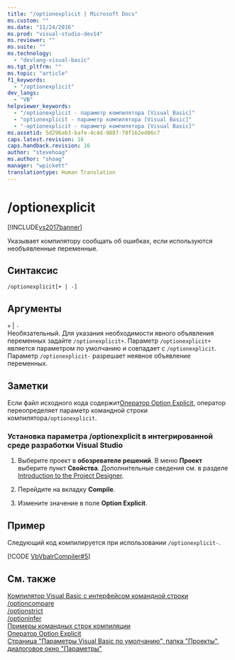 ```yaml
---
title: "/optionexplicit | Microsoft Docs"
ms.custom: ""
ms.date: "11/24/2016"
ms.prod: "visual-studio-dev14"
ms.reviewer: ""
ms.suite: ""
ms.technology: 
  - "devlang-visual-basic"
ms.tgt_pltfrm: ""
ms.topic: "article"
f1_keywords: 
  - "/optionexplicit"
dev_langs: 
  - "VB"
helpviewer_keywords: 
  - "/optionexplicit - параметр компилятора [Visual Basic]"
  - "optionexplicit - параметр компилятора [Visual Basic]"
  - "-optionexplicit - параметр компилятора [Visual Basic]"
ms.assetid: 5d296ab3-bafe-4c4d-9887-78f162ed86c7
caps.latest.revision: 16
caps.handback.revision: 16
author: "stevehoag"
ms.author: "shoag"
manager: "wpickett"
translationtype: Human Translation
---
```

# /optionexplicit
[!INCLUDE[vs2017banner](../../../csharp/includes/vs2017banner.md)]

Указывает компилятору сообщать об ошибках, если используются необъявленные переменные.  
  
## Синтаксис  
  
```  
/optionexplicit[+ | -]  
```  
  
## Аргументы  
 `+` &#124; `-`  
 Необязательный.  Для указания необходимости явного объявления переменных задайте `/optionexplicit+`.  Параметр `/optionexplicit+` является параметром по умолчанию и совпадает с `/optionexplicit`.  Параметр `/optionexplicit-` разрешает неявное объявление переменных.  
  
## Заметки  
 Если файл исходного кода содержит[Оператор Option Explicit](../../../visual-basic/language-reference/statements/option-explicit-statement.md), оператор переопределяет параметр командной строки компилятора`/optionexplicit`.  
  
### Установка параметра \/optionexplicit в интегрированной среде разработки Visual Studio  
  
1.  Выберите проект в **обозревателе решений**.  В меню **Проект** выберите пункт **Свойства**.  Дополнительные сведения см. в разделе [Introduction to the Project Designer](http://msdn.microsoft.com/ru-ru/898dd854-c98d-430c-ba1b-a913ce3c73d7).  
  
2.  Перейдите на вкладку **Compile**.  
  
3.  Измените значение в поле **Option Explicit**.  
  
## Пример  
 Следующий код компилируется при использовании `/optionexplicit-`.  
  
 [!CODE [VbVbalrCompiler#5](../CodeSnippet/VS_Snippets_VBCSharp/VbVbalrCompiler#5)]  
  
## См. также  
 [Компилятор Visual Basic с интерфейсом командной строки](../../../visual-basic/reference/command-line-compiler/index.md)   
 [\/optioncompare](../../../visual-basic/reference/command-line-compiler/optioncompare.md)   
 [\/optionstrict](../../../visual-basic/reference/command-line-compiler/optionstrict.md)   
 [\/optioninfer](../../../visual-basic/reference/command-line-compiler/optioninfer.md)   
 [Примеры командных строк компиляции](../../../visual-basic/reference/command-line-compiler/sample-compilation-command-lines.md)   
 [Оператор Option Explicit](../../../visual-basic/language-reference/statements/option-explicit-statement.md)   
 [Страница "Параметры Visual Basic по умолчанию", папка "Проекты", диалоговое окно "Параметры"](/visual-studio/ide/reference/visual-basic-defaults-projects-options-dialog-box)